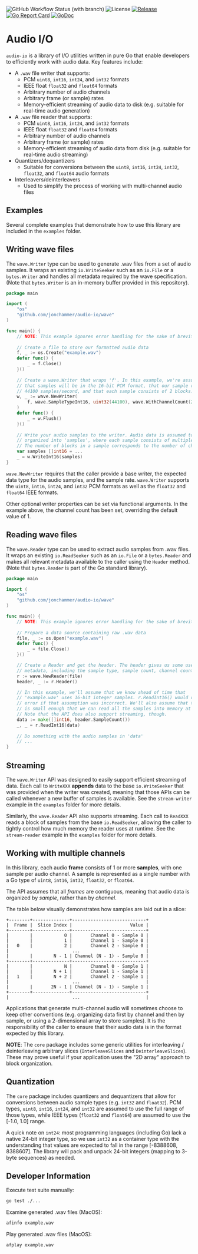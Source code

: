 ![GitHub Workflow Status (with branch)](https://img.shields.io/github/actions/workflow/status/jonchammer/audio-io/test.yml?branch=main&style=flat-square)
![License](https://img.shields.io/github/license/jonchammer/audio-io?style=flat-square)
[![Release](https://img.shields.io/github/release/jonchammer/audio-io.svg?style=flat-square)](https://github.com/jonchammer/audio-io/releases)
[![Go Report Card](https://goreportcard.com/badge/github.com/jonchammer/audio-io)](https://goreportcard.com/report/github.com/jonchammer/audio-io)
[![GoDoc](https://pkg.go.dev/badge/github.com/jonchammer/audio-io?status.svg)](https://pkg.go.dev/github.com/jonchammer/audio-io?tab=doc)

# Audio I/O

`audio-io` is a library of I/O utilities written in pure Go that enable 
developers to efficiently work with audio data. Key features include:
  * A `.wav` file writer that supports:
    - PCM `uint8`, `int16`, `int24`, and `int32` formats
    - IEEE float `float32` and `float64` formats
    - Arbitrary number of audio channels
    - Arbitrary frame (or sample) rates
    - Memory-efficient streaming of audio data to disk (e.g. suitable for 
      real-time audio generation)
  * A `.wav` file reader that supports:
    - PCM `uint8`, `int16`, `int24`, and `int32` formats
    - IEEE float `float32` and `float64` formats
    - Arbitrary number of audio channels
    - Arbitrary frame (or sample) rates
    - Memory-efficient streaming of audio data from disk (e.g. suitable for
      real-time audio streaming)
  * Quantizers/dequantizers
    - Suitable for conversions between the `uint8`, `int16`, `int24`, `int32`, 
      `float32`, and `float64` audio formats
  * Interleavers/deinterleavers
    - Used to simplify the process of working with multi-channel audio files

## Examples
Several complete examples that demonstrate how to use this library are included
in the `examples` folder.

## Writing wave files
The `wave.Writer` type can be used to generate .wav files from a set of audio 
samples. It wraps an existing `io.WriteSeeker` such as an `io.File` or a 
`bytes.Writer` and handles all metadata required by the wave specification. 
(Note that `bytes.Writer` is an in-memory buffer provided in this repository).

```go
package main

import (
	"os"
	"github.com/jonchammer/audio-io/wave"
)

func main() {
	// NOTE: This example ignores error handling for the sake of brevity.
	
	// Create a file to store our formatted audio data
	f, _ := os.Create("example.wav")
	defer func() {
		_ = f.Close()
	}()
	
	// Create a wave.Writer that wraps 'f'. In this example, we're assuming
	// that samples will be in the 16-bit PCM format, that our sample rate is
	// 44100 samples/second, and that each sample consists of 2 blocks.
	w, _ := wave.NewWriter(
		f, wave.SampleTypeInt16, uint32(44100), wave.WithChannelCount(2),
	)
	defer func() {
		_ = w.Flush()
	}()
	
	// Write your audio samples to the writer. Audio data is assumed to be
	// organized into 'samples', where each sample consists of multiple blocks. 
	// The number of blocks in a sample corresponds to the number of channels.
	var samples []int16 = ...
	_ = w.WriteInt16(samples)
}
```

`wave.NewWriter` requires that the caller provide a base writer, the expected
data type for the audio samples, and the sample rate. `wave.Writer` supports 
the `uint8`, `int16`, `int24`, and `int32` PCM formats as well as the `float32` 
and `float64` IEEE formats. 

Other optional writer properties can be set via functional arguments. In the 
example above, the channel count has been set, overriding the default value 
of 1.

## Reading wave files
The `wave.Reader` type can be used to extract audio samples from .wav files. It 
wraps an existing `io.ReadSeeker` such as an `io.File` or a `bytes.Reader` and 
makes all relevant metadata available to the caller using the `Header` method.
(Note that `bytes.Reader` is part of the Go standard library).

```Go
package main

import (
	"os"
	"github.com/jonchammer/audio-io/wave"
)

func main() {
	// NOTE: This example ignores error handling for the sake of brevity.
	
	// Prepare a data source containing raw .wav data
	file, _ := os.Open("example.wav")
	defer func() {
		_ = file.Close()
	}()

	// Create a Reader and get the header. The header gives us some useful 
	// metadata, including the sample type, sample count, channel count, etc.
	r := wave.NewReader(file)
	header, _ := r.Header()

	// In this example, we'll assume that we know ahead of time that
	// 'example.wav' uses 16-bit integer samples. r.ReadInt16() would return an
	// error if that assumption was incorrect. We'll also assume that the file
	// is small enough that we can read all the samples into memory at once.
	// Note that the API does also support streaming, though.
	data := make([]int16, header.SampleCount())
	_, _ = r.ReadInt16(data)
	
	// Do something with the audio samples in 'data'
	// ...
}
```

## Streaming
The `wave.Writer` API was designed to easily support efficient streaming of
data. Each call to `WriteXXX` **appends** data to the base `io.WriteSeeker`
that was provided when the writer was created, meaning that those APIs can be
called whenever a new buffer of samples is available. See the `stream-writer`
example in the `examples` folder for more details.

Similarly, the `wave.Reader` API also supports streaming. Each call to
`ReadXXX` reads a block of samples from the base `io.ReadSeeker`, allowing the
caller to tightly control how much memory the reader uses at runtime. See the
`stream-reader` example in the `examples` folder for more details.

## Working with multiple channels
In this library, each audio **frame** consists of 1 or more **samples**, with 
one sample per audio channel. A sample is represented as a single number with a
Go type of `uint8`, `int16`, `int32`, `float32`, or `float64`. 

The API assumes that all *frames* are contiguous, meaning that audio data is 
organized by *sample*, rather than by *channel*.

The table below visually demonstrates how samples are laid out in a slice:

```text
+--------+--------------+----------------------------+
|  Frame |  Slice Index |                      Value |
+--------+--------------+----------------------------+
|        |            0 |       Channel 0 - Sample 0 | 
|        |            1 |       Channel 1 - Sample 0 | 
|   0    |            2 |       Channel 2 - Sample 0 | 
|                        ...                         |
|        |        N - 1 | Channel (N - 1) - Sample 0 |
+--------+--------------+----------------------------+
|        |            N |       Channel 0 - Sample 1 | 
|        |        N + 1 |       Channel 1 - Sample 1 | 
|   1    |        N + 2 |       Channel 2 - Sample 1 | 
|                        ...                         |
|        |       2N - 1 | Channel (N - 1) - Sample 1 |
+--------+--------------+----------------------------+
|                        ...                         |
```

Applications that generate multi-channel audio will sometimes choose to keep
other conventions (e.g. organizing data first by channel and then by sample, or 
using a 2-dimensional array to store samples). It is the responsibility of the 
caller to ensure that their audio data is in the format expected by this 
library.

**NOTE**: The `core` package includes some generic utilities for interleaving / 
deinterleaving arbitrary slices (`InterleaveSlices` and `DeinterleaveSlices`).
These may prove useful if your application uses the "2D array" approach to 
block organization.

## Quantization
The `core` package includes quantizers and dequantizers that allow for 
conversions between audio sample types (e.g. `int32` and `float32`). PCM types,
`uint8`, `int16`, `int24`, and `int32` are assumed to use the full range of 
those types, while IEEE types (`float32` and `float64`) are assumed to use the
[-1.0, 1.0] range.

A quick note on `int24`: most programming languages (including Go) lack a 
native 24-bit integer type, so we use `int32` as a container type with the 
understanding that values are expected to fall in the range [-8388608, 8388607]. 
The library will pack and unpack 24-bit integers (mapping to 3-byte sequences) 
as needed.

## Developer Information

Execute test suite manually:
```sh
go test ./...
```

Examine generated .wav files (MacOS): 
```sh
afinfo example.wav
```

Play generated .wav files (MacOS):
```sh
afplay example.wav
```
